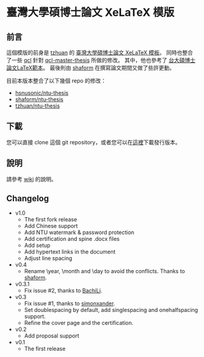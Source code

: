 臺灣大學碩博士論文 XeLaTeX 模版
==========


前言
----------

這個模版的前身是 [tzhuan](http://github.com/tzhuan) 的
[臺灣大學碩博士論文 XeLaTeX 模板](https://github.com/tzhuan/ntu-thesis)。
同時也整合了一些 [qcl](https://github.com/qcl) 針對
[qcl-master-thesis](https://github.com/qcl/qcl-master-thesis) 所做的修改。
其中，他也參考了 [台大碩博士論文LaTeX範本](https://code.google.com/p/ntu-thesis-latex-template/)。
最後則由 [shaform](https://github.com/shaform) 在撰寫論文期間又做了些許更動。

目前本版本整合了以下幾個 repo 的修改：

- [hsnusonic/ntu-thesis]
- [shaform/ntu-thesis]
- [tzhuan/ntu-thesis]

[hsnusonic/ntu-thesis]: https://github.com/hsnusonic/ntu-thesis
[shaform/ntu-thesis]: https://github.com/shaform/ntu-thesis/
[tzhuan/ntu-thesis]: https://github.com/tzhuan/ntu-thesis


下載
----------
您可以直接 clone 這個 git repository，或者您可以在[這裡](https://github.com/shaform/ntu-thesis/releases)下載發行版本。


說明
----------
請參考 [wiki](https://github.com/shaform/ntu-thesis/wiki) 的說明。


Changelog
----------
  * v1.0
    * The first fork release
    * Add Chinese support
    * Add NTU watermark & password protection
    * Add certification and spine .docx files
    * Add setup
    * Add hypertext links in the document
    * Adjust line spacing
  * v0.4
    * Rename \year, \month and \day to avoid the conflicts. Thanks to [shaform](https://github.com/shaform).
  * v0.3.1
    * Fix issue #2, thanks to [BachiLi](https://github.com/BachiLi).
  * v0.3
    * Fix issue #1, thanks to [simonxander](https://github.com/simonxander).
	* Set doublespacing by default, add singlespacing and onehalfspacing support.
	* Refine the cover page and the certification.
  * v0.2
    * Add proposal support
  * v0.1
    * The first release
